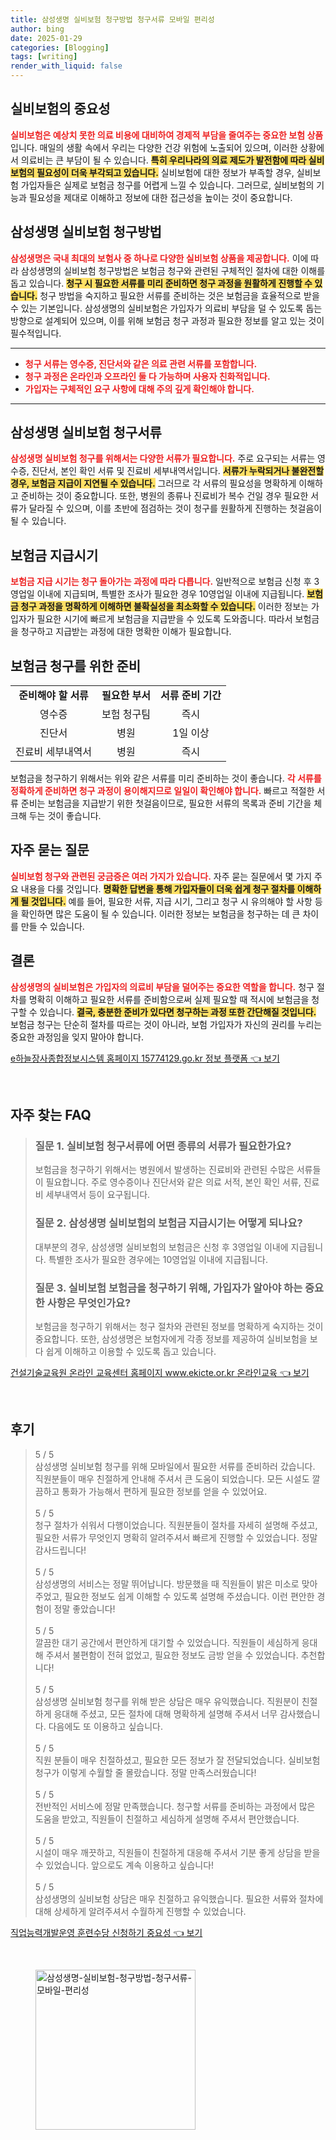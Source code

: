 ```yaml
---
title: 삼성생명 실비보험 청구방법 청구서류 모바일 편리성
author: bing
date: 2025-01-29
categories: [Blogging]
tags: [writing]
render_with_liquid: false
---
```



<h2 id='실비보험의 중요성'>실비보험의 중요성</h2>

<p><b><span style="color: #ee2323;">실비보험은 예상치 못한 의료 비용에 대비하여 경제적 부담을 줄여주는 중요한 보험 상품</span></b>입니다. 매일의 생활 속에서 우리는 다양한 건강 위험에 노출되어 있으며, 이러한 상황에서 의료비는 큰 부담이 될 수 있습니다. <b><span style="background-color: #ffe066;">특히 우리나라의 의료 제도가 발전함에 따라 실비보험의 필요성이 더욱 부각되고 있습니다.</span></b> 실비보험에 대한 정보가 부족할 경우, 실비보험 가입자들은 실제로 보험금 청구를 어렵게 느낄 수 있습니다. 그러므로, 실비보험의 기능과 필요성을 제대로 이해하고 정보에 대한 접근성을 높이는 것이 중요합니다.</p>

<h2 id='삼성생명 실비보험 청구방법'>삼성생명 실비보험 청구방법</h2>

<p><b><span style="color: #ee2323;">삼성생명은 국내 최대의 보험사 중 하나로 다양한 실비보험 상품을 제공합니다.</span></b> 이에 따라 삼성생명의 실비보험 청구방법은 보험금 청구와 관련된 구체적인 절차에 대한 이해를 돕고 있습니다. <b><span style="background-color: #ffe066;">청구 시 필요한 서류를 미리 준비하면 청구 과정을 원활하게 진행할 수 있습니다.</span></b> 청구 방법을 숙지하고 필요한 서류를 준비하는 것은 보험금을 효율적으로 받을 수 있는 기본입니다. 삼성생명의 실비보험은 가입자가 의료비 부담을 덜 수 있도록 돕는 방향으로 설계되어 있으며, 이를 위해 보험금 청구 과정과 필요한 정보를 알고 있는 것이 필수적입니다.</p>

<hr />

<ul>
    <li><b><span style="color: #ee2323;">청구 서류는 영수증, 진단서와 같은 의료 관련 서류를 포함합니다.</span></b></li>
    <li><b><span style="color: #ee2323;">청구 과정은 온라인과 오프라인 둘 다 가능하며 사용자 친화적입니다.</span></b></li>
    <li><b><span style="color: #ee2323;">가입자는 구체적인 요구 사항에 대해 주의 깊게 확인해야 합니다.</span></b></li>
</ul>

<hr />

<h2 id='삼성생명 실비보험 청구서류'>삼성생명 실비보험 청구서류</h2>

<p><b><span style="color: #ee2323;">삼성생명 실비보험 청구를 위해서는 다양한 서류가 필요합니다.</span></b> 주로 요구되는 서류는 영수증, 진단서, 본인 확인 서류 및 진료비 세부내역서입니다. <b><span style="background-color: #ffe066;">서류가 누락되거나 불완전할 경우, 보험금 지급이 지연될 수 있습니다.</span></b> 그러므로 각 서류의 필요성을 명확하게 이해하고 준비하는 것이 중요합니다. 또한, 병원의 종류나 진료비가 복수 건일 경우 필요한 서류가 달라질 수 있으며, 이를 초반에 점검하는 것이 청구를 원활하게 진행하는 첫걸음이 될 수 있습니다.</p>

<h2 id='보험금 지급시기'>보험금 지급시기</h2>

<p><b><span style="color: #ee2323;">보험금 지급 시기는 청구 돌아가는 과정에 따라 다릅니다.</span></b> 일반적으로 보험금 신청 후 3영업일 이내에 지급되며, 특별한 조사가 필요한 경우 10영업일 이내에 지급됩니다. <b><span style="background-color: #ffe066;">보험금 청구 과정을 명확하게 이해하면 불확실성을 최소화할 수 있습니다.</span></b> 이러한 정보는 가입자가 필요한 시기에 빠르게 보험금을 지급받을 수 있도록 도와줍니다. 따라서 보험금을 청구하고 지급받는 과정에 대한 명확한 이해가 필요합니다.</p>

<h2 id='보험금 청구를 위한 준비'>보험금 청구를 위한 준비</h2>

<table>
    <tr>
        <td style="text-align: center; height: 17px;"><b>준비해야 할 서류</b></td>
        <td style="text-align: center; height: 17px;"><b>필요한 부서</b></td>
        <td style="text-align: center; height: 17px;"><b>서류 준비 기간</b></td>
    </tr>
    <tr>
        <td style="text-align: center; height: 17px;">영수증</td>
        <td style="text-align: center; height: 17px;">보험 청구팀</td>
        <td style="text-align: center; height: 17px;">즉시</td>
    </tr>
    <tr>
        <td style="text-align: center; height: 17px;">진단서</td>
        <td style="text-align: center; height: 17px;">병원</td>
        <td style="text-align: center; height: 17px;">1일 이상</td>
    </tr>
    <tr>
        <td style="text-align: center; height: 17px;">진료비 세부내역서</td>
        <td style="text-align: center; height: 17px;">병원</td>
        <td style="text-align: center; height: 17px;">즉시</td>
    </tr>
</table>

<p>보험금을 청구하기 위해서는 위와 같은 서류를 미리 준비하는 것이 좋습니다. <b><span style="color: #ee2323;">각 서류를 정확하게 준비하면 청구 과정이 용이해지므로 일일이 확인해야 합니다.</span></b> 빠르고 적절한 서류 준비는 보험금을 지급받기 위한 첫걸음이므로, 필요한 서류의 목록과 준비 기간을 체크해 두는 것이 좋습니다.</p>

<h2 id='자주 묻는 질문'>자주 묻는 질문</h2>

<p><b><span style="color: #ee2323;">실비보험 청구와 관련된 궁금증은 여러 가지가 있습니다.</span></b> 자주 묻는 질문에서 몇 가지 주요 내용을 다룰 것입니다. <b><span style="background-color: #ffe066;">명확한 답변을 통해 가입자들이 더욱 쉽게 청구 절차를 이해하게 될 것입니다.</span></b> 예를 들어, 필요한 서류, 지급 시기, 그리고 청구 시 유의해야 할 사항 등을 확인하면 많은 도움이 될 수 있습니다. 이러한 정보는 보험금을 청구하는 데 큰 차이를 만들 수 있습니다.</p>

<h2 id='결론'>결론</h2>

<p><b><span style="color: #ee2323;">삼성생명의 실비보험은 가입자의 의료비 부담을 덜어주는 중요한 역할을 합니다.</span></b> 청구 절차를 명확히 이해하고 필요한 서류를 준비함으로써 실제 필요할 때 적시에 보험금을 청구할 수 있습니다. <b><span style="background-color: #ffe066;">결국, 충분한 준비가 있다면 청구하는 과정 또한 간단해질 것입니다.</span></b> 보험금 청구는 단순히 절차를 따르는 것이 아니라, 보험 가입자가 자신의 권리를 누리는 중요한 과정임을 잊지 말아야 합니다.</p>


<p><a class="click-button" title="e하늘장사종합정보시스템 홈페이지 15774129.go.kr 정보 플랫폼" href="https://24nara.github.io/posts/e%ED%95%98%EB%8A%98%EC%9E%A5%EC%82%AC%EC%A2%85%ED%95%A9%EC%A0%95%EB%B3%B4%EC%8B%9C%EC%8A%A4%ED%85%9C-%ED%99%88%ED%8E%98%EC%9D%B4%EC%A7%80-15774129.go.kr-%EC%A0%95%EB%B3%B4-%ED%94%8C%EB%9E%AB%ED%8F%BC/" rel="dofollow">e하늘장사종합정보시스템 홈페이지 15774129.go.kr 정보 플랫폼 👈 보기</a></p><br>
<h2 id='자주_찾는_FAQ'>자주 찾는 FAQ</h2>
<div itemscope="" itemtype="https://schema.org/FAQPage"> 
<blockquote> 
<div itemscope="" itemprop="mainEntity" itemtype="https://schema.org/Question"> 
<h3 itemprop="name">질문 1. 실비보험 청구서류에 어떤 종류의 서류가 필요한가요?</h3> 
<div itemscope="" itemprop="acceptedAnswer" itemtype="https://schema.org/Answer"> 
<span itemprop="text"> 
<p>보험금을 청구하기 위해서는 병원에서 발생하는 진료비와 관련된 수많은 서류들이 필요합니다. 주로 영수증이나 진단서와 같은 의료 서적, 본인 확인 서류, 진료비 세부내역서 등이 요구됩니다.</p> 
</span> 
</div> 
</div> 

<div itemscope="" itemprop="mainEntity" itemtype="https://schema.org/Question"> 
<h3 itemprop="name">질문 2. 삼성생명 실비보험의 보험금 지급시기는 어떻게 되나요?</h3> 
<div itemscope="" itemprop="acceptedAnswer" itemtype="https://schema.org/Answer"> 
<span itemprop="text"> 
<p>대부분의 경우, 삼성생명 실비보험의 보험금은 신청 후 3영업일 이내에 지급됩니다. 특별한 조사가 필요한 경우에는 10영업일 이내에 지급됩니다.</p> 
</span> 
</div> 
</div> 

<div itemscope="" itemprop="mainEntity" itemtype="https://schema.org/Question"> 
<h3 itemprop="name">질문 3. 실비보험 보험금을 청구하기 위해, 가입자가 알아야 하는 중요한 사항은 무엇인가요?</h3> 
<div itemscope="" itemprop="acceptedAnswer" itemtype="https://schema.org/Answer"> 
<span itemprop="text"> 
<p>보험금을 청구하기 위해서는 청구 절차와 관련된 정보를 명확하게 숙지하는 것이 중요합니다. 또한, 삼성생명은 보험자에게 각종 정보를 제공하여 실비보험을 보다 쉽게 이해하고 이용할 수 있도록 돕고 있습니다.</p> 
</span> 
</div> 
</div> 
</blockquote> 
</div>
<p><a class="click-button" title="건설기술교육원 온라인 교육센터 홈페이지 www.ekicte.or.kr 온라인교육" href="https://24nara.github.io/posts/%EA%B1%B4%EC%84%A4%EA%B8%B0%EC%88%A0%EA%B5%90%EC%9C%A1%EC%9B%90-%EC%98%A8%EB%9D%BC%EC%9D%B8-%EA%B5%90%EC%9C%A1%EC%84%BC%ED%84%B0-%ED%99%88%ED%8E%98%EC%9D%B4%EC%A7%80-www.ekicte.or.kr-%EC%98%A8%EB%9D%BC%EC%9D%B8%EA%B5%90%EC%9C%A1/" rel="dofollow">건설기술교육원 온라인 교육센터 홈페이지 www.ekicte.or.kr 온라인교육 👈 보기</a></p><br>
<h2 id='후기'>후기</h2>
<div itemscope itemtype="https://schema.org/Product">
  <blockquote>
  <div itemprop="review" itemscope itemtype="https://schema.org/Review">
      <div itemprop="reviewRating" itemscope itemtype="https://schema.org/Rating"> <span itemprop="ratingValue">5</span> / <span itemprop="bestRating">5</span> </div>
      <span itemprop="reviewBody">삼성생명 실비보험 청구를 위해 모바일에서 필요한 서류를 준비하러 갔습니다. 직원분들이 매우 친절하게 안내해 주셔서 큰 도움이 되었습니다. 모든 시설도 깔끔하고 통화가 가능해서 편하게 필요한 정보를 얻을 수 있었어요.</span>
  </div>
  <br>
  <div itemprop="review" itemscope itemtype="https://schema.org/Review">
      <div itemprop="reviewRating" itemscope itemtype="https://schema.org/Rating"> <span itemprop="ratingValue">5</span> / <span itemprop="bestRating">5</span> </div>
      <span itemprop="reviewBody">청구 절차가 쉬워서 다행이었습니다. 직원분들이 절차를 자세히 설명해 주셨고, 필요한 서류가 무엇인지 명확히 알려주셔서 빠르게 진행할 수 있었습니다. 정말 감사드립니다!</span>
  </div>
  <br>
  <div itemprop="review" itemscope itemtype="https://schema.org/Review">
      <div itemprop="reviewRating" itemscope itemtype="https://schema.org/Rating"> <span itemprop="ratingValue">5</span> / <span itemprop="bestRating">5</span> </div>
      <span itemprop="reviewBody">삼성생명의 서비스는 정말 뛰어납니다. 방문했을 때 직원들이 밝은 미소로 맞아주었고, 필요한 정보도 쉽게 이해할 수 있도록 설명해 주셨습니다. 이런 편안한 경험이 정말 좋았습니다!</span>
  </div>
  <br>
  <div itemprop="review" itemscope itemtype="https://schema.org/Review">
      <div itemprop="reviewRating" itemscope itemtype="https://schema.org/Rating"> <span itemprop="ratingValue">5</span> / <span itemprop="bestRating">5</span> </div>
      <span itemprop="reviewBody">깔끔한 대기 공간에서 편안하게 대기할 수 있었습니다. 직원들이 세심하게 응대해 주셔서 불편함이 전혀 없었고, 필요한 정보도 금방 얻을 수 있었습니다. 추천합니다!</span>
  </div>
  <br>
  <div itemprop="review" itemscope itemtype="https://schema.org/Review">
      <div itemprop="reviewRating" itemscope itemtype="https://schema.org/Rating"> <span itemprop="ratingValue">5</span> / <span itemprop="bestRating">5</span> </div>
      <span itemprop="reviewBody">삼성생명 실비보험 청구를 위해 받은 상담은 매우 유익했습니다. 직원분이 친절하게 응대해 주셨고, 모든 절차에 대해 명확하게 설명해 주셔서 너무 감사했습니다. 다음에도 또 이용하고 싶습니다.</span>
  </div>
  <br>
  <div itemprop="review" itemscope itemtype="https://schema.org/Review">
      <div itemprop="reviewRating" itemscope itemtype="https://schema.org/Rating"> <span itemprop="ratingValue">5</span> / <span itemprop="bestRating">5</span> </div>
      <span itemprop="reviewBody">직원 분들이 매우 친절하셨고, 필요한 모든 정보가 잘 전달되었습니다. 실비보험 청구가 이렇게 수월할 줄 몰랐습니다. 정말 만족스러웠습니다!</span>
  </div>
  <br>
  <div itemprop="review" itemscope itemtype="https://schema.org/Review">
      <div itemprop="reviewRating" itemscope itemtype="https://schema.org/Rating"> <span itemprop="ratingValue">5</span> / <span itemprop="bestRating">5</span> </div>
      <span itemprop="reviewBody">전반적인 서비스에 정말 만족했습니다. 청구할 서류를 준비하는 과정에서 많은 도움을 받았고, 직원들이 친절하고 세심하게 설명해 주셔서 편안했습니다.</span>
  </div>
  <br>
  <div itemprop="review" itemscope itemtype="https://schema.org/Review">
      <div itemprop="reviewRating" itemscope itemtype="https://schema.org/Rating"> <span itemprop="ratingValue">5</span> / <span itemprop="bestRating">5</span> </div>
      <span itemprop="reviewBody">시설이 매우 깨끗하고, 직원들이 친절하게 대응해 주셔서 기분 좋게 상담을 받을 수 있었습니다. 앞으로도 계속 이용하고 싶습니다!</span>
  </div>
  <br>
  <div itemprop="review" itemscope itemtype="https://schema.org/Review">
      <div itemprop="reviewRating" itemscope itemtype="https://schema.org/Rating"> <span itemprop="ratingValue">5</span> / <span itemprop="bestRating">5</span> </div>
      <span itemprop="reviewBody">삼성생명의 실비보험 상담은 매우 친절하고 유익했습니다. 필요한 서류와 절차에 대해 상세하게 알려주셔서 수월하게 진행할 수 있었습니다.</span>
  </div>
  </blockquote>
</div>
<p><a class="click-button" title="직업능력개발운영 훈련수당 신청하기 중요성" href="https://24nara.github.io/posts/%EC%A7%81%EC%97%85%EB%8A%A5%EB%A0%A5%EA%B0%9C%EB%B0%9C%EC%9A%B4%EC%98%81-%ED%9B%88%EB%A0%A8%EC%88%98%EB%8B%B9-%EC%8B%A0%EC%B2%AD%ED%95%98%EA%B8%B0-%EC%A4%91%EC%9A%94%EC%84%B1/" rel="dofollow">직업능력개발운영 훈련수당 신청하기 중요성 👈 보기</a></p><br>
<figure class="image"><img src="https://24nara.github.io/assets/img/thumbnail/삼성생명-실비보험-청구방법-청구서류-모바일-편리성.webp" alt="삼성생명-실비보험-청구방법-청구서류-모바일-편리성" width="256" height="256"></figure>